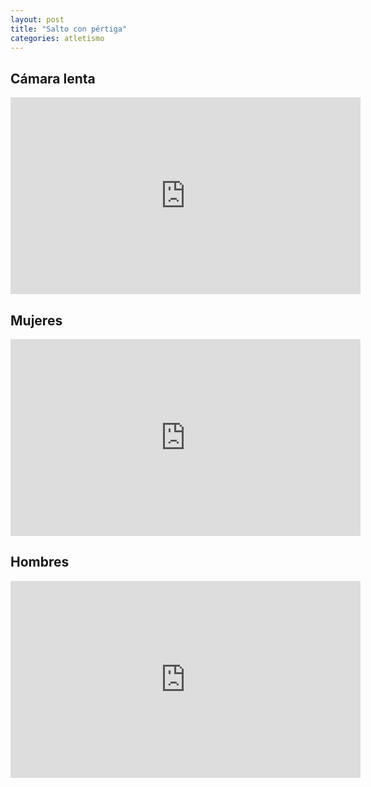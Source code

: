 ```yaml
---
layout: post
title: "Salto con pértiga"
categories: atletismo
---
```


## Cámara lenta

<iframe width="560" height="315" src="https://www.youtube.com/embed/sC6D_MTpaNo" frameborder="0" allow="accelerometer; autoplay; encrypted-media; gyroscope; picture-in-picture" allowfullscreen></iframe>

## Mujeres

<iframe width="560" height="315" src="https://www.youtube.com/embed/-wUfq5taiZM" frameborder="0" allow="accelerometer; autoplay; encrypted-media; gyroscope; picture-in-picture" allowfullscreen></iframe>

## Hombres

<iframe width="560" height="315" src="https://www.youtube.com/embed/8DxSii6WF4I" frameborder="0" allow="accelerometer; autoplay; encrypted-media; gyroscope; picture-in-picture" allowfullscreen></iframe>
